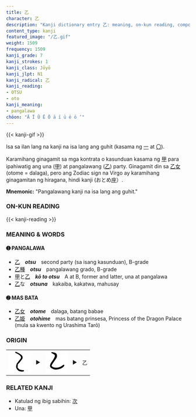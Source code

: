 ```yaml
---
title: 乙
character: 乙
description: "Kanji dictionary entry 乙: meaning, on-kun reading, compounds, origin, related kanji"
content_type: kanji
featured_image: "/乙.gif"
weight: 1509
frequency: 1509
kanji_grade: 7
kanji_strokes: 1
kanji_class: Jōyō
kanji_jlpt: N1
kanji_radical: 乙
kanji_reading: 
- OTSU
- oto
kanji_meaning:
- pangalawa
chōon: "Ā Ī Ū Ē Ō ā ī ū ē ō ’"
---
```

[//]: # (Don't edit the line below. Kanji animated GIF code is automatically generated.)
{{< kanji-gif >}}

[//]: # (Edit below this line.)

Isa sa ilan lang na kanji na isa lang ang guhit (kasama ng [一](../一) at [〇](../〇)).

Karamihang ginagamit sa mga kontrata o kasunduan kasama ng [甲](../甲) para ipahiwatig ang una ([甲](../甲)) at pangalawang ([乙](../乙)) party. Ginagamit din sa [乙](../乙)[女](../女) (otome = dalaga), pero ang Zodiac sign na Virgo ay karamihang ginagamitan ng hiragana, hindi kanji (おとめ[座](../座)）.
 
**Mnemonic:** "Pangalawang kanji na isa lang ang guhit."

### ON-KUN READING

[//]: # (Don't edit the line below. ON-KUN READING code is automatically generated.)
{{< kanji-reading >}}

### MEANING & WORDS

#### ➊ **PANGALAWA**
  - [乙](../乙)　***otsu***　second party (sa isang kasunduan), B-grade
  - [乙](../乙)[種](../種)　***otsu***　pangalawang grado, B-grade
  - [甲](../甲)と[乙](../乙)　***kō to otsu***　A at B, former and latter, una at pangalawa
  - [乙](../乙)な　***otsuna***　kakaiba, kakatwa, mahusay
  
#### ➋ **MAS BATA**
  - [乙](../乙)[女](../女)　***otome***　dalaga, batang babae
  - [乙](../乙)[姫](../姫)　***otohime***　mas batang prinsesa, Princess of the Dragon Palace (mula sa kwento ng Urashima Tarō)

### ORIGIN

<table class="kanji-table"><tr><td>
<img src="60px-乙-bronze.svg.png">
</td><td>▶</td><td>
<img src="60px-乙-silk.svg.png">
</td><td>▶</td>
<td class="kanji-origin">乙</td>
</tr></table>

### RELATED KANJI
- Katulad ng ibig sabihin: [次](../次)
- Una: [甲](../甲)
